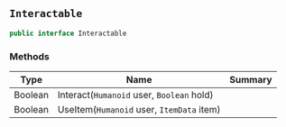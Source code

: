 ## `Interactable`

```csharp
public interface Interactable

```

### Methods

| Type | Name | Summary | 
| --- | --- | --- | 
| Boolean | Interact(`Humanoid` user, `Boolean` hold) |  | 
| Boolean | UseItem(`Humanoid` user, `ItemData` item) |  | 


